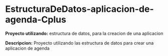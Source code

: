 # EstructuraDeDatos-aplicacion-de-agenda-Cplus

**Proyecto utilizando:** estructura de datos, para la creacion de una aplicacion

**Descripcion:** Proyecto utilizando las estructura de datos para crear una aplicacion de agenda
